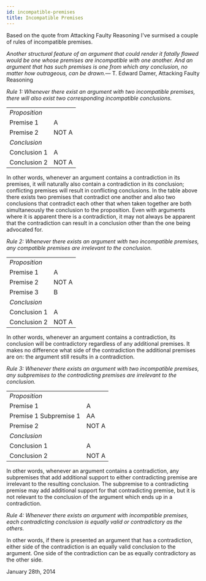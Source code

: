 ```yaml
---
id: incompatible-premises
title: Incompatible Premises
---
```



Based on the quote from Attacking Faulty Reasoning I've surmised a couple of rules of incompatible premises.

<quote><cite>Another structural feature of an argument that could render it fatally flawed would be one whose premises are <i>incompatible</i> with one another. And an argument that has such premises is one from which <i>any conclusion, no matter how outrageous, can be drawn</i>.</cite><span>— <author>T. Edward Damer</author>, <book>Attacking Faulty Reasoning</book></span></quote>

*Rule 1: Whenever there exist an argument with two incompatible premises, there will also exist two corresponding incompatible conclusions.*

<table>
<tbody><tr>
<td colspan="2"> <i>Proposition</i></td>
</tr>
<tr>
<td> Premise 1</td>
<td> A</td></tr>
<tr>
<td> Premise 2</td>
<td> NOT A</td>
</tr>
<tr>
<td colspan="2"> <i>Conclusion</i></td>
</tr>
<tr>
<td> Conclusion 1</td>
<td> A</td>
</tr>
<tr>
<td> Conclusion 2</td>
<td> NOT A</td>
</tr>
</tbody></table>

In other words, whenever an argument contains a contradiction in its premises, it will naturally also contain a contradiction in its conclusion; conflicting premises will result in conflicting conclusions. In the table above there exists two premises that contradict one another and also two conclusions that contradict each other that when taken together are both simultaneously the conclusion to the proposition. Even with arguments where it is apparent there is a contradiction, it may not always be apparent that the contradiction can result in a conclusion other than the one being advocated for.

*Rule 2: Whenever there exists an argument with two incompatible premises, any compatible premises are irrelevant to the conclusion.*

<table>
<tbody><tr>
<td colspan="2"> <i>Proposition</i></td>
</tr>
<tr>
<td> Premise 1</td>
<td> A</td>
</tr>
<tr>
<td> Premise 2</td>
<td> NOT A</td>
</tr>
<tr>
<td> Premise 3</td>
<td> B</td>
</tr>
<tr>
<td colspan="2"> <i>Conclusion</i></td>
</tr>
<tr>
<td> Conclusion 1</td>
<td> A</td>
</tr>
<tr>
<td> Conclusion 2</td>
<td> NOT A</td>
</tr>
</tbody></table>

In other words, whenever an argument contains a contradiction, its conclusion will be contradictory regardless of any additional premises. It makes no difference what side of the contradiction the additional premises are on: the argument still results in a contradiction.

*Rule 3: Whenever there exists an argument with two incompatible premises, any subpremises to the contradicting premises are irrelevant to the conclusion.*

<table>
<tbody><tr>
<td colspan="2"> <i>Proposition</i></td>
</tr>
<tr>
<td> Premise 1</td>
<td> A</td>
</tr>
<tr>
<td> Premise 1 Subpremise 1</td>
<td> AA</td>
</tr>
<tr>
<td> Premise 2</td>
<td> NOT A</td>
</tr>
<tr>
<td colspan="2"> <i>Conclusion</i></td>
</tr>
<tr>
<td> Conclusion 1</td>
<td> A</td>
</tr>
<tr>
<td> Conclusion 2</td>
<td> NOT A</td>
</tr>
</tbody></table>

In other words, whenever an argument contains a contradiction, any subpremises that add additional support to either contradicting premise are irrelevant to the resulting conclusion. The subpremise to a contradicting premise may add additional support for that contradicting premise, but it is not relevant to the conclusion of the argument which ends up in a contradiction.

*Rule 4: Whenever there exists an argument with incompatible premises, each contradicting conclusion is equally valid or contradictory as the others.*

In other words, if there is presented an argument that has a contradiction, either side of the contradiction is an equally valid conclusion to the argument. One side of the contradiction can be as equally contradictory as the other side.

January 28th, 2014
